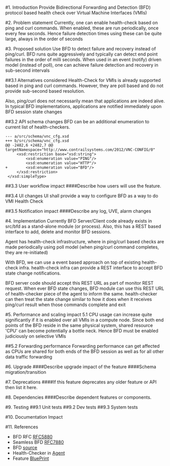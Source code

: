 #1. Introduction
Provide Bidirectional Forwarding and Detection (BFD) protocol based health check
over Virtual Machine Interfaces (VMIs)

#2. Problem statement
Currently, one can enable health-check based on ping and curl commands. When
enabled, these are run periodically, once every few seconds. Hence failure
detection times using these can be quite large, always in the order of seconds

#3. Proposed solution
Use BFD to detect failure and recovery instead of ping/curl. BFD runs quite
aggressively and typically can detect end point failures in the order of milli
seconds. When used in an event (notify) driven model (instead of poll), one
can achieve failure detection and recovery in sub-second intervals

##3.1 Alternatives considered
Health-Check for VMIs is already supported based in ping and curl commands.
However, they are poll based and do not provide sub-second based resolution.

Also, ping/curl does not necessarily mean that applications are indeed alive.
In typical BFD implementations, applications are notified immediately upon
BFD session state changes

##3.2 API schema changes
BFD can be an additional enumeration to current list of health-checkers.

```
--- a/src/schema/vnc_cfg.xsd
+++ b/src/schema/vnc_cfg.xsd
@@ -2482,6 +2482,7 @@ targetNamespace="http://www.contrailsystems.com/2012/VNC-CONFIG/0"
     <xsd:restriction base="xsd:string">
         <xsd:enumeration value="PING"/>
         <xsd:enumeration value="HTTP"/>
+        <xsd:enumeration value="BFD"/>
     </xsd:restriction>
 </xsd:simpleType>

```

##3.3 User workflow impact
####Describe how users will use the feature.

##3.4 UI changes
UI shall provide a way to configure BFD as a way to do VMI Health Check

##3.5 Notification impact
####Describe any log, UVE, alarm changes

#4. Implementation
Currently BFD Server/Client code already exists in src/bfd as a stand-alone
module (or process). Also, this has a REST based interface to add, delete and
monitor BFD sessions.

Agent has health-check infrastructure, where in ping/curl based checks are made
periodically using poll model (when ping/curl command completes, they are
re-initiated)

With BFD, we can use a event based approach on top of existing health-check
infra. health-check infra can provide a REST interface to accept BFD state
change notifications.

BFD server code should accept this REST URL as part of monitor REST request.
When ever BFD state changes, BFD module can use this REST URL of health-checker
piece of the agent to inform the same. health-checker can then treat the state
change similar to how it does when it receives ping/curl result when those
commands complete and exit

#5. Performance and scaling impact
5.1 CPU usage can increase quite significantly if it is enabled over all VMIs
in a compute node. Since both end points of the BFD reside in the same physical
system, shared resource 'CPU' can become potentially a bottle neck. Hence BFD
must be enabled judiciously on selective VMIs

##5.2 Forwarding performance
Forwarding performance can get affected as CPUs are shared for both ends of the
BFD session as well as for all other data traffic forwarding

#6. Upgrade
####Describe upgrade impact of the feature
####Schema migration/transition

#7. Deprecations
####If this feature deprecates any older feature or API then list it here.

#8. Dependencies
####Describe dependent features or components.

#9. Testing
##9.1 Unit tests
##9.2 Dev tests
##9.3 System tests

#10. Documentation Impact

#11. References
* BFD RFC [RFC5880](https://tools.ietf.org/html/rfc5880)
* Seamless BFD [RFC7880](https://tools.ietf.org/html/rfc7880)
* BFD [source](https://github.com/Juniper/contrail-controller/tree/master/src/bfd)
* Health-Checker in [Agent](https://github.com/Juniper/contrail-controller/blob/master/src/vnsw/agent/oper/health_check.cc)
* Feature [BluePrint](https://blueprints.launchpad.net/juniperopenstack/+spec/bfd-over-vmis)
